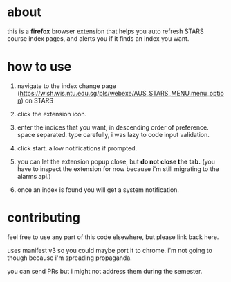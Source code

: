 # about

this is a **firefox** browser extension that helps you auto refresh STARS course index pages, and alerts you if it finds an index you want.

# how to use

1. navigate to the index change page (https://wish.wis.ntu.edu.sg/pls/webexe/AUS_STARS_MENU.menu_option) on STARS

2. click the extension icon.

3. enter the indices that you want, in descending order of preference. space separated. type carefully, i was lazy to code input validation.

4. click start. allow notifications if prompted.

5. you can let the extension popup close, but **do not close the tab.** (you have to inspect the extension for now because i'm still migrating to the alarms api.)

6. once an index is found you will get a system notification.

# contributing

feel free to use any part of this code elsewhere, but please link back here.

uses manifest v3 so you could maybe port it to chrome. i'm not going to though because i'm spreading propaganda.

you can send PRs but i might not address them during the semester.